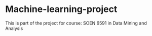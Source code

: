 # Machine-learning-project
This is part of the project for course: SOEN 6591 in Data Mining and Analysis
